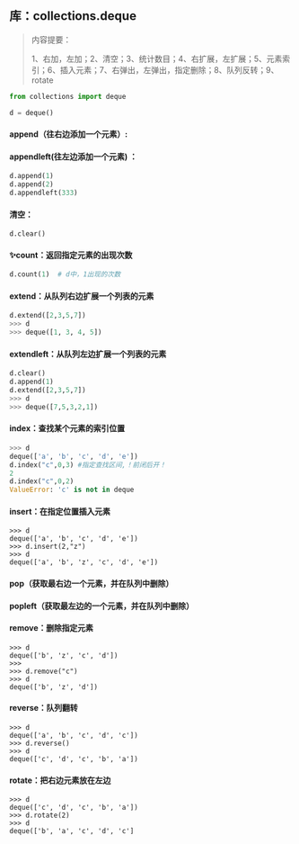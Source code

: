 ## 库：collections.deque

> 内容提要：
>
> 1、右加，左加；2、清空；3、统计数目；4、右扩展，左扩展；5、元素索引；6、插入元素；7、右弹出，左弹出，指定删除；8、队列反转；9、rotate

```python
from collections import deque

d = deque()
```

#### append（往右边添加一个元素）:

#### appendleft(往左边添加一个元素) ：

```python
d.append(1)
d.append(2)
d.appendleft(333)
```

#### 清空：

```
d.clear()
```

#### ✨count：返回指定元素的出现次数

```python
d.count(1)  # d中，1出现的次数
```

#### extend：从队列右边扩展一个列表的元素

```python
d.extend([2,3,5,7])
>>> d
>>> deque([1, 3, 4, 5])
```

#### extendleft：从队列左边扩展一个列表的元素

```python
d.clear()
d.append(1)
d.extend([2,3,5,7])
>>> d
>>> deque([7,5,3,2,1])
```





#### index：查找某个元素的索引位置

```python
>>> d
deque(['a', 'b', 'c', 'd', 'e'])
d.index("c",0,3) #指定查找区间,！前闭后开！
2
d.index("c",0,2)
ValueError: 'c' is not in deque
```

#### insert：在指定位置插入元素

```
>>> d
deque(['a', 'b', 'c', 'd', 'e'])
>>> d.insert(2,"z")
>>> d
deque(['a', 'b', 'z', 'c', 'd', 'e'])
```

#### pop（获取最右边一个元素，并在队列中删除）

#### popleft（获取最左边的一个元素，并在队列中删除）

#### remove：删除指定元素

```
>>> d
deque(['b', 'z', 'c', 'd'])
>>>
>>> d.remove("c")
>>> d
deque(['b', 'z', 'd'])
```

#### reverse：队列翻转

```
>>> d
deque(['a', 'b', 'c', 'd', 'c'])
>>> d.reverse()
>>> d
deque(['c', 'd', 'c', 'b', 'a'])
```

#### rotate：把右边元素放在左边

```
>>> d
deque(['c', 'd', 'c', 'b', 'a'])
>>> d.rotate(2)
>>> d
deque(['b', 'a', 'c', 'd', 'c']
```

